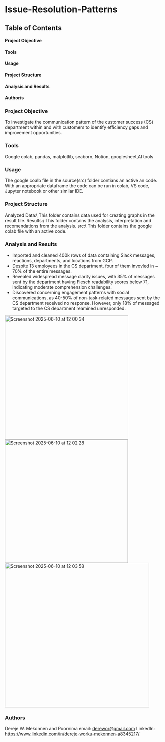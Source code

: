 # Issue-Resolution-Patterns

## Table of Contents

#### Project Objective
#### Tools
#### Usage
#### Project Structure
#### Analysis and Results
#### Author/s 

### Project Objective
To investigate the communication pattern of the customer success (CS) department within and with customers to identify efficiency gaps and improvement opportunities.

### Tools
Google colab, pandas, matplotlib, seaborn, Notion, googlesheet,AI tools

### Usage
The google coalb file in the source(src) folder contians an active an code. With an appropriate dataframe the code can be run in colab, VS code, Jupyter notebook or other similar IDE. 

### Project Structure
Analyzed Data:\ This folder contains data used for creating graphs in the result file. 
Results:\ This folder contains the analysis, interpretation and recomendations from the analysis.
src:\ This folder contains the google colab file with an active code.

### Analysis and Results
* Imported and cleaned 400k rows of data containing Slack messages, reactions, departments, and locations from GCP.
* Despite 13 employees in the CS department, four of them invovled in ~ 70% of the entire messages.
* Revealed widespread message clarity issues, with 35% of messages sent by the department having Flesch readability scores below 71, indicating moderate comprehension challenges.
* Discovered concerning engagement patterns with social communications, as 40-50% of non-task-related messages sent by the CS department received no response. However, only 18% of messaged targeted to the CS department reamined unresponded.

<img width="394" alt="Screenshot 2025-06-10 at 12 00 34" src="https://github.com/user-attachments/assets/818fc880-fabd-408d-9070-3b3dc5d6e41a" />

<img width="393" alt="Screenshot 2025-06-10 at 12 02 28" src="https://github.com/user-attachments/assets/adfa4be1-5453-4638-8118-b2f4b8b70573" />

<img width="461" alt="Screenshot 2025-06-10 at 12 03 58" src="https://github.com/user-attachments/assets/b09ed57b-4b16-4acb-b806-34154c2b08ab" />


### Authors
Dereje W. Mekonnen and Poornima 
email: derewor@gmail.com
LinkedIn: https://www.linkedin.com/in/dereje-worku-mekonnen-a8345217/

















